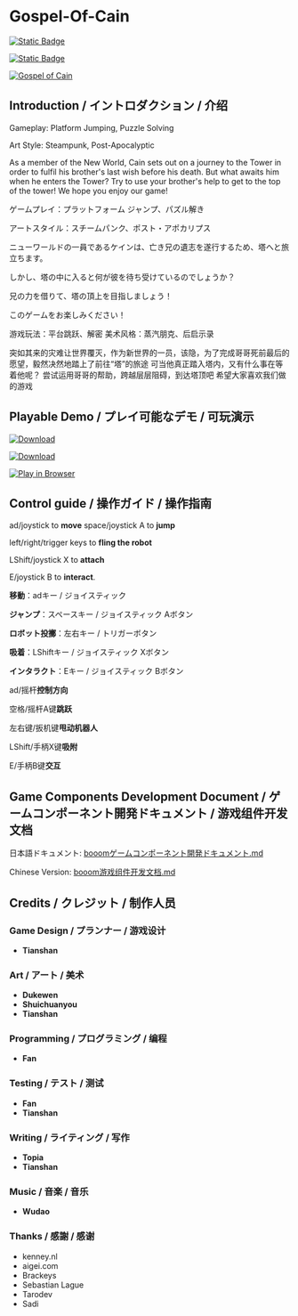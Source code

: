 # Gospel-Of-Cain

[![Static Badge](https://img.shields.io/badge/Booom_Page-Gospel_of_Cain-orange)](https://www.gcores.com/games/81335)


[![Static Badge](https://img.shields.io/badge/itch.io-Play_Now-green?logo=html5)](https://nucleargpu.itch.io/gospel-of-cain)

[![Gospel of Cain](https://image.gcores.com/aeadefab-dc75-4512-9647-21cd41917d43.png?x-oss-process=image/quality,q_90/format,webp)](https://nucleargpu.itch.io/gospel-of-cain)

## Introduction / イントロダクション / 介绍

Gameplay: Platform Jumping, Puzzle Solving

Art Style: Steampunk, Post-Apocalyptic

As a member of the New World, Cain sets out on a journey to the Tower in order to fulfil his brother's last wish before his death.
But what awaits him when he enters the Tower?
Try to use your brother's help to get to the top of the tower!
We hope you enjoy our game!

ゲームプレイ：プラットフォーム ジャンプ、パズル解き

アートスタイル：スチームパンク、ポスト・アポカリプス

ニューワールドの一員であるケインは、亡き兄の遺志を遂行するため、塔へと旅立ちます。

しかし、塔の中に入ると何が彼を待ち受けているのでしょうか？

兄の力を借りて、塔の頂上を目指しましょう！

このゲームをお楽しみください！

游戏玩法：平台跳跃、解密
美术风格：蒸汽朋克、后启示录

突如其来的灾难让世界覆灭，作为新世界的一员，该隐，为了完成哥哥死前最后的愿望，毅然决然地踏上了前往“塔”的旅途
可当他真正踏入塔内，又有什么事在等着他呢？
尝试运用哥哥的帮助，跨越层层阻碍，到达塔顶吧
希望大家喜欢我们做的游戏

## Playable Demo / プレイ可能なデモ / 可玩演示

[![Download](https://img.shields.io/badge/Download-中文版-blue?logo=unity)](https://www.gcores.com/games/81335)

[![Download](https://img.shields.io/badge/Download-English_Version_英語版-blue?logo=unity)](https://www.gcores.com/games/81335)

[![Play in Browser](https://img.shields.io/badge/Play%20in%20Browser-English_Version_英語版-green?logo=html5)](https://nucleargpu.itch.io/gospel-of-cain)

## Control guide / 操作ガイド / 操作指南

ad/joystick to **move**
space/joystick A to **jump**

left/right/trigger keys to **fling the robot**

LShift/joystick X to **attach**

E/joystick B to **interact**.

**移動**：adキー / ジョイスティック

**ジャンプ**：スペースキー / ジョイスティック Aボタン

**ロボット投擲**：左右キー / トリガーボタン

**吸着**：LShiftキー / ジョイスティック Xボタン

**インタラクト**：Eキー / ジョイスティック Bボタン

ad/摇杆**控制方向**

空格/摇杆A键**跳跃**

左右键/扳机键**甩动机器人**

LShift/手柄X键**吸附**

E/手柄B键**交互**

## Game Components Development Document / ゲームコンポーネント開発ドキュメント / 游戏组件开发文档

日本語ドキュメント: [booomゲームコンポーネント開発ドキュメント.md](documents/booomゲームコンポーネント開発ドキュメント.md)

Chinese Version: [booom游戏组件开发文档.md](documents/booom游戏组件开发文档.md)

## Credits / クレジット / 制作人员

### Game Design / プランナー / 游戏设计

- **Tianshan**

### Art / アート / 美术

- **Dukewen**
- **Shuichuanyou**
- **Tianshan**

### Programming / プログラミング / 编程

- **Fan**

### Testing / テスト / 测试

- **Fan**
- **Tianshan**

### Writing / ライティング / 写作

- **Topia**
- **Tianshan**

### Music / 音楽 / 音乐

- **Wudao**

### Thanks / 感謝 / 感谢

- kenney.nl
- aigei.com
- Brackeys
- Sebastian Lague
- Tarodev
- Sadi